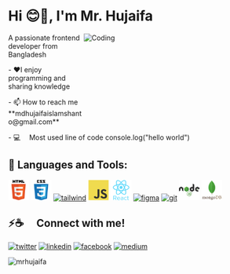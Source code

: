 <h1>Hi 😊👋, I'm Mr. Hujaifa</h1> 
<img align="right" alt="Coding" width="350" height='200' src="https://streamable.com/86f6y4"/>
<p>A passionate frontend developer from Bangladesh</p>
<P>- ♥️I enjoy programming and sharing knowledge</P>
<P>- 📫 How to reach me **mdhujaifaislamshanto@gmail.com** </P>
<P>- 💻  Most used line of code console.log("hello world")</P>
<h2>🚀 Languages and Tools:</h2>

<p>
  <a
    target="_blank"
    href="https://raw.githubusercontent.com/devicons/devicon/master/icons/html5/html5-original-wordmark.svg"
    style="display: inline-block"
    ><img
      src="https://raw.githubusercontent.com/devicons/devicon/master/icons/html5/html5-original-wordmark.svg"
      alt="html5"
      width="42"
      height="42"
  /></a>
  <a
    target="_blank"
    href="https://raw.githubusercontent.com/devicons/devicon/master/icons/css3/css3-original-wordmark.svg"
    style="display: inline-block"
    ><img
      src="https://raw.githubusercontent.com/devicons/devicon/master/icons/css3/css3-original-wordmark.svg"
      alt="css3"
      width="42"
      height="42"
  /></a>
  <a
    target="_blank"
    href="https://www.vectorlogo.zone/logos/tailwindcss/tailwindcss-icon.svg"
    style="display: inline-block"
    ><img
      src="https://www.vectorlogo.zone/logos/tailwindcss/tailwindcss-icon.svg"
      alt="tailwind"
      width="42"
      height="42"
  /></a>
  <a
    target="_blank"
    href="https://raw.githubusercontent.com/devicons/devicon/master/icons/javascript/javascript-original.svg"
    style="display: inline-block"
    ><img
      src="https://raw.githubusercontent.com/devicons/devicon/master/icons/javascript/javascript-original.svg"
      alt="javascript"
      width="42"
      height="42"
  /></a>
  <a
    target="_blank"
    href="https://raw.githubusercontent.com/devicons/devicon/master/icons/react/react-original-wordmark.svg"
    style="display: inline-block"
    ><img
      src="https://raw.githubusercontent.com/devicons/devicon/master/icons/react/react-original-wordmark.svg"
      alt="react"
      width="42"
      height="42"
  /></a>
  <a
    target="_blank"
    href="https://www.vectorlogo.zone/logos/figma/figma-icon.svg"
    style="display: inline-block"
    ><img
      src="https://www.vectorlogo.zone/logos/figma/figma-icon.svg"
      alt="figma"
      width="42"
      height="42"
  /></a>
  <a
    target="_blank"
    href="https://www.vectorlogo.zone/logos/git-scm/git-scm-icon.svg"
    style="display: inline-block"
    ><img
      src="https://www.vectorlogo.zone/logos/git-scm/git-scm-icon.svg"
      alt="git"
      width="42"
      height="42"
  /></a>
  <a
    target="_blank"
    href="https://raw.githubusercontent.com/devicons/devicon/master/icons/nodejs/nodejs-original-wordmark.svg"
    style="display: inline-block"
    ><img
      src="https://raw.githubusercontent.com/devicons/devicon/master/icons/nodejs/nodejs-original-wordmark.svg"
      alt="nodejs"
      width="42"
      height="42"
  /></a>
  <a
    target="_blank"
    href="https://raw.githubusercontent.com/devicons/devicon/master/icons/mongodb/mongodb-original-wordmark.svg"
    style="display: inline-block"
    ><img
      src="https://raw.githubusercontent.com/devicons/devicon/master/icons/mongodb/mongodb-original-wordmark.svg"
      alt="nodejs"
      width="42"
      height="42"
  /></a>
</p>
<h2>⚡️☕  Connect with me!</h2>
<p>
  <a
    target="_blank"
    href="https://twitter.com/https://x.com/Crypto__Working"
    style="display: inline-block"
    ><img
      src="https://img.shields.io/badge/twitter-x?style=for-the-badge&logo=x&logoColor=white&color=%230f1419"
      alt="twitter"
  /></a>
  <a
    target="_blank"
    href="https://www.linkedin.com/in/https://www.linkedin.com/in/mrhujaifa/"
    style="display: inline-block"
    ><img
      src="https://img.shields.io/badge/linkedin-logo?style=for-the-badge&logo=linkedin&logoColor=white&color=%230a77b6"
      alt="linkedin"
  /></a>
  <a
    target="_blank"
    href="https://www.facebook.com/https://www.facebook.com/mrhujaifa0"
    style="display: inline-block"
    ><img
      src="https://img.shields.io/badge/facebook-logo?style=for-the-badge&logo=facebook&logoColor=white&color=%230866ff"
      alt="facebook"
  /></a>
  <a
    target="_blank"
    href="undefinedhttps://medium.com/@mr_hujaifa"
    style="display: inline-block"
    ><img
      src="https://img.shields.io/badge/medium-logo?style=for-the-badge&logo=medium&logoColor=white&color=black"
      alt="medium"
  /></a>
</p>
<p>
  <img
    src="https://github-readme-stats.vercel.app/api/top-langs?username=mrhujaifa&show_icons=true&locale=en&layout=compact"
    alt="mrhujaifa"
  />
</p>
